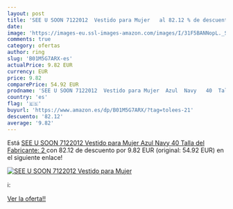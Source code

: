 ```yaml
---
layout: post
title: 'SEE U SOON 7122012  Vestido para Mujer   al 82.12 % de descuento'
date: 
image: 'https://images-eu.ssl-images-amazon.com/images/I/31F5BANNopL._SL200_.jpg'
comments: true
category: ofertas
author: ring
slug: 'B01M5G7ARX-es'
actualPrice: 9.82 EUR
currency: EUR
price: 9.82
comparePrice: 54.92 EUR
prodname: 'SEE U SOON 7122012  Vestido para Mujer  Azul  Navy   40  Talla del Fabricante: 2 '
country: 'es'
flag: '🇪🇸'
buyurl: 'https://www.amazon.es/dp/B01M5G7ARX/?tag=tolees-21'
descuento: '82.12'
average: '9.82'
---
```


Está [SEE U SOON 7122012  Vestido para Mujer  Azul  Navy   40  Talla del Fabricante: 2 ](https://www.amazon.es/dp/B01M5G7ARX/?tag=tolees-21) con 82.12 de descuento por 9.82 EUR (original: 54.92 EUR) en el siguiente enlace!

[![SEE U SOON 7122012  Vestido para Mujer  ](https://images-eu.ssl-images-amazon.com/images/I/31F5BANNopL._SL200_.jpg)](https://www.amazon.es/dp/B01M5G7ARX/?tag=tolees-21)

ℹ️:


[Ver la oferta!!](https://www.amazon.es/dp/B01M5G7ARX/?tag=tolees-21)
